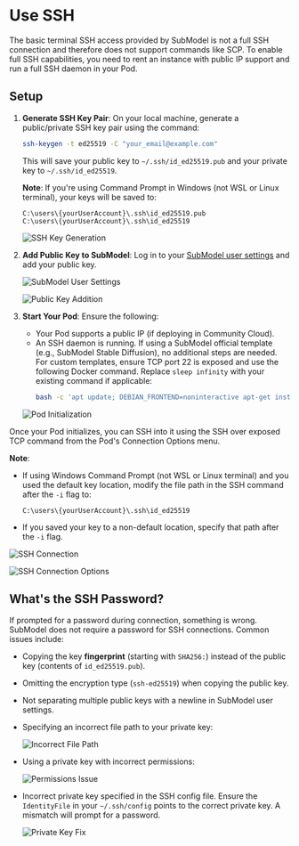 # Use SSH

The basic terminal SSH access provided by SubModel is not a full SSH connection and therefore does not support commands like SCP. To enable full SSH capabilities, you need to rent an instance with public IP support and run a full SSH daemon in your Pod.

## Setup

1. **Generate SSH Key Pair**: On your local machine, generate a public/private SSH key pair using the command:
   ```bash
   ssh-keygen -t ed25519 -C "your_email@example.com"
   ```
   This will save your public key to `~/.ssh/id_ed25519.pub` and your private key to `~/.ssh/id_ed25519`.

   **Note**: If you're using Command Prompt in Windows (not WSL or Linux terminal), your keys will be saved to:
   ```
   C:\users\{yourUserAccount}\.ssh\id_ed25519.pub
   C:\users\{yourUserAccount}\.ssh\id_ed25519
   ```

   ![SSH Key Generation](/assets/images/4655a01-1-6b0dd022d29cebe257e9e5df21a52fb4.png)

2. **Add Public Key to SubModel**: Log in to your [SubModel user settings](https://www.SubModel.io/console/user/settings) and add your public key.

   ![SubModel User Settings](/assets/images/4972691-2-8c4764cae5d826dd756d264474f818d5.png)

   ![Public Key Addition](/assets/images/c340553-image-5834fe29a2179e6bb7fb75f5aa664037.png)

3. **Start Your Pod**: Ensure the following:
   - Your Pod supports a public IP (if deploying in Community Cloud).
   - An SSH daemon is running. If using a SubModel official template (e.g., SubModel Stable Diffusion), no additional steps are needed. For custom templates, ensure TCP port 22 is exposed and use the following Docker command. Replace `sleep infinity` with your existing command if applicable:
     ```bash
     bash -c 'apt update; DEBIAN_FRONTEND=noninteractive apt-get install openssh-server -y; mkdir -p ~/.ssh; cd $_; chmod 700 ~/.ssh; echo "$PUBLIC_KEY" >> authorized_keys; chmod 700 authorized_keys; service ssh start; sleep infinity'
     ```

   ![Pod Initialization](/assets/images/97823c6-image-73915734bbfd2cd60e89c719561877e1.png)

Once your Pod initializes, you can SSH into it using the SSH over exposed TCP command from the Pod's Connection Options menu.

**Note**:
- If using Windows Command Prompt (not WSL or Linux terminal) and you used the default key location, modify the file path in the SSH command after the `-i` flag to:
  ```
  C:\users\{yourUserAccount}\.ssh\id_ed25519
  ```
- If you saved your key to a non-default location, specify that path after the `-i` flag.

![SSH Connection](/assets/images/3d51ed8-image-e3c4caabde1ffd0116215fcedd5986d8.png)

![SSH Connection Options](/assets/images/ff71847-image-7ce565e90197a0386f790c9f8a987987.png)

## What's the SSH Password?

If prompted for a password during connection, something is wrong. SubModel does not require a password for SSH connections. Common issues include:

- Copying the key **fingerprint** (starting with `SHA256:`) instead of the public key (contents of `id_ed25519.pub`).
- Omitting the encryption type (`ssh-ed25519`) when copying the public key.
- Not separating multiple public keys with a newline in SubModel user settings.
- Specifying an incorrect file path to your private key:

  ![Incorrect File Path](/assets/images/10cbfa6-image-3f9272d8e4fcad6a389624dacca81776.png)

- Using a private key with incorrect permissions:

  ![Permissions Issue](/assets/images/7a5cf85-image-c96832adff89df1939a8549b42d4bd74.png)

- Incorrect private key specified in the SSH config file. Ensure the `IdentityFile` in your `~/.ssh/config` points to the correct private key. A mismatch will prompt for a password.

  ![Private Key Fix](https://github.com/SubModel/docs/assets/19496114/1f3db241-72a1-4d29-be36-ea5bab945b0a)